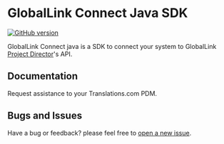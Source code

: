 # GlobalLink Connect Java SDK

[![GitHub version](https://d25lcipzij17d.cloudfront.net/badge.svg?id=gh&type=6&v=4.18.2&x2=0)](https://github.com/translations-com/globallink-connect-api-java)

GlobalLink Connect java is a SDK to connect your system to GlobalLink [Project Director](http://www.translations.com/products/products_GlobalLink_Project_Director.html)'s API.

## Documentation

Request assistance to your Translations.com PDM.

## Bugs and Issues

Have a bug or feedback? please feel free to [open a new issue](https://github.com/translations-com/globallink-connect-api-java/issues/new).





